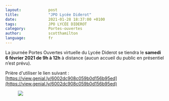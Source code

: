 ```yaml
---
layout:            post
title:             "JPO Lycée Diderot"
date:              2021-01-28 18:37:00 +0100
tags:              JPO LYCÉE DIDEROT
category:          Portes-ouvertes
author:            scotthamilton
language:          fr
---
```


La journée Portes Ouvertes virtuelle du Lycée Diderot se tiendra le **samedi 6 février 2021 de 9h à 12h** à distance (aucun accueil du public en présentiel n’est prévu).
 
Prière d'utiliser le lien suivant : [https://view.genial.ly/6002dc908c059b0d156b95ed](https://view.genial.ly/6002dc908c059b0d156b95ed)

<div class="album">
   <figure>
      <img src="{{ "/media/img/DIDEROT/AFFICHE-JPO-DIDEROT.jpg" | absolute_url }}" />
   </figure>
</div>
